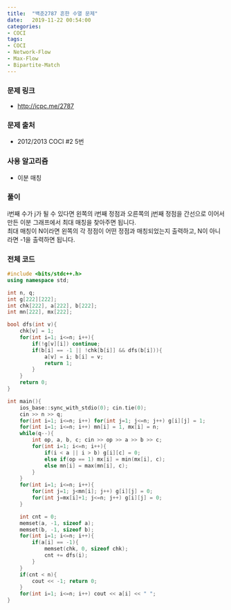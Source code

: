 ```yaml
---
title:  "백준2787 흔한 수열 문제"
date:   2019-11-22 00:54:00
categories:
- COCI
tags:
- COCI
- Network-Flow
- Max-Flow
- Bipartite-Match
---
```


### 문제 링크
* http://icpc.me/2787

### 문제 출처
* 2012/2013 COCI #2 5번

### 사용 알고리즘
* 이분 매칭

### 풀이
i번째 수가 j가 될 수 있다면 왼쪽의 i번째 정점과 오른쪽의 j번째 정점을 간선으로 이어서 만든 이분 그래프에서 최대 매칭을 찾아주면 됩니다.<Br>
최대 매칭이 N이라면 왼쪽의 각 정점이 어떤 정점과 매칭되었는지 출력하고, N이 아니라면 -1을 출력하면 됩니다.

### 전체 코드
```cpp
#include <bits/stdc++.h>
using namespace std;

int n, q;
int g[222][222];
int chk[222], a[222], b[222];
int mn[222], mx[222];

bool dfs(int v){
    chk[v] = 1;
    for(int i=1; i<=n; i++){
        if(!g[v][i]) continue;
        if(b[i] == -1 || !chk[b[i]] && dfs(b[i])){
            a[v] = i; b[i] = v;
            return 1;
        }
    }
    return 0;
}

int main(){
    ios_base::sync_with_stdio(0); cin.tie(0);
    cin >> n >> q;
    for(int i=1; i<=n; i++) for(int j=1; j<=n; j++) g[i][j] = 1;
    for(int i=1; i<=n; i++) mn[i] = 1, mx[i] = n;
    while(q--){
        int op, a, b, c; cin >> op >> a >> b >> c;
        for(int i=1; i<=n; i++){
            if(i < a || i > b) g[i][c] = 0;
            else if(op == 1) mx[i] = min(mx[i], c);
            else mn[i] = max(mn[i], c);
        }
    }
    for(int i=1; i<=n; i++){
        for(int j=1; j<mn[i]; j++) g[i][j] = 0;
        for(int j=mx[i]+1; j<=n; j++) g[i][j] = 0;
    }

    int cnt = 0;
    memset(a, -1, sizeof a);
    memset(b, -1, sizeof b);
    for(int i=1; i<=n; i++){
        if(a[i] == -1){
            memset(chk, 0, sizeof chk);
            cnt += dfs(i);
        }
    }
    if(cnt < n){
        cout << -1; return 0;
    }
    for(int i=1; i<=n; i++) cout << a[i] << " ";
}
```

